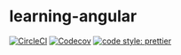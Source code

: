 # learning-angular

<a href="https://circleci.com/gh/luotaoyeah/learning-angular/tree/master"><img alt="CircleCI" src="https://img.shields.io/circleci/build/github/luotaoyeah/learning-angular/master.svg"></a>
<a href="https://codecov.io/gh/luotaoyeah/learning-angular"><img alt="Codecov" src="https://img.shields.io/codecov/c/github/luotaoyeah/learning-angular.svg"></a>
<a href="https://prettier.io/"><img alt="code style: prettier" src="https://img.shields.io/badge/code_style-prettier-ff69b4.svg"></a>
